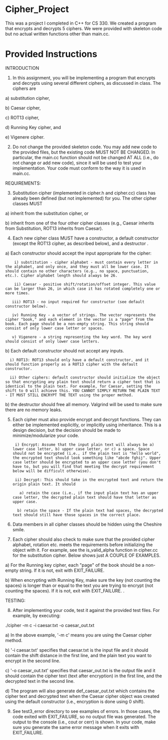 # Cipher_Project
This was a project I completed in C++ for CS 330. We created a program that
encrypts and decrypts 5 ciphers. We were provided with skeleton code but no actual
written functions other than main.cc.

# Provided Instructions
INTRODUCTION

1. In this assignment, you will be implementing a program that encrypts and decrypts using several different ciphers, as discussed in class. The ciphers are

  a) substitution cipher,

  b) Caesar cipher,

  c) ROT13 cipher,

  d) Running Key cipher, and

  e) Vigenere cipher.

2. Do not change the provided skeleton code. You may add new code to the provided files, but the existing code MUST NOT BE CHANGED.  In particular, the main.cc function should not be changed AT ALL (i.e., do not change or add new code), since it will be used to test your implementation. Your code must conform to the way it is used in main.cc.

 

REQUIREMENTS:

3. Substitution cipher (implemented in cipher.h and cipher.cc) class has already been defined (but not implemented) for you. The other cipher classes MUST

  a) inherit from the substitution cipher, or

  b) inherit from one of the four other cipher classes (e.g., Caesar inherits from Substitution, ROT13 inherits from Caesar).

4. Each new cipher class MUST have a constructor, a default constructor (except the ROT13 cipher, as described below), and a destructor .

  a) Each constructor should accept the input appropriate for the cipher:

        i) substitution - cipher alphabet - must contain every letter in the alphabet, and only once, and they must all be lower case. It should contain no other characters (e.g., no space, punctuation, etc.). Cipher alphabet length should always be 26.

        ii) Caesar - positive shift/rotation/offset integer. This value can be larger than 26, in which case it has rotated completely one or more times.

       iii) ROT13 - no input required for constructor (see default constructor below).

       iv) Running Key - a vector of strings. The vector represents the cipher "book," and each element in the vector is a "page" from the book. Each page should be a non-empty string. This string should consist of only lower case letter or spaces.

       v) Vigenere - a string representing the key word. The key word should consist of only lower case letters.

  b) Each default constructor should not accept any inputs. 

      i) ROT13: ROT13 should only have a default constructor, and it should function properly as a ROT13 cipher with the default constructor.

      ii) Other ciphers: default constructor should initialize the object so that encrypting any plain text should return a cipher text that is identical to the plain text. For example, for Caesar, setting the shift to 0 will achieve this. YOU CANNOT SIMPLY RETURN THE PLAIN TEXT - IT MUST STILL ENCRYPT THE TEXT using the proper method.

  b) the destructor should free all memory. Valgrind will be used to make sure there are no memory leaks.

5. Each cipher must also provide encrypt and decrypt functions. They can either be implemented explicitly, or implicitly using inheritance. This is a design decision, but the decision should be made to minimize/modularize your code.

        i) Encrypt: Assume that the input plain text will always be a) lower case letter, b) upper case letter, or c) a space. Space should not be encrypted (i.e., if the plain text is "hello world", the encrypted text should look something like "abcde fghij". Upper case letter should be encrypted to an upper case letter (you don't have to, but you will find that meeting the decrypt requirement below will be difficult otherwise).

        ii) Decrypt: This should take in the encrypted text and return the origin plain text. It should

          a) retain the case (i.e., if the input plain text has an upper case letter, the decrypted plain text should have that letter as upper case.

         b) retain the space - If the plain text had spaces, the decrypted text should still have those spaces in the correct place.

6. Data members in all cipher classes should be hidden using the Cheshire smile. 

7. Each cipher should also check to make sure that the provided cipher alphabet, rotation etc. meets the requirements before initializing the object with it. For example, see the is_valid_alpha function in cipher.cc for the substitution cipher. Below shows just A COUPLE OF EXAMPLES.

  a) For the Running key cipher, each "page" of the book should be a non-empty string. If it is not, exit with EXIT_FAILURE.

   b) When encrypting with Running Key, make sure the key (not counting the spaces) is longer than or equal to the text you are trying to encrypt (not counting the spaces). If it is not, exit with EXIT_FAILURE. .

 

 

TESTING:

8. After implementing your code, test it against the provided test files. For example, by executing:

  ./cipher -m c -i caesar.txt -o caesar_out.txt

  a) In the above example, '-m c' means you are using the Caesar cipher method.

  b) '-i caesar.txt' specifies that caesar.txt is the input file and it should contain the shift distance in the first line, and the plain text you want to encrypt in the second line.

  c) '-o caesar_out.txt' specifies that caesar_out.txt is the output file and it should contain the cipher text (text after encryption) in the first line, and the decrypted text in the second line.

  d) The program will also generate def_caesar_out.txt which contains the cipher text and decrypted text when the Caesar cipher object was created using the default constructor (i.e., encryption is done using 0 shift).

9. See test3_error directory to see examples of errors. In those cases, the code exited with EXIT_FAILURE, so no output file was generated. The output to the console (i.e., cout or cerr) is shown. In your code, make sure you generate the same error message when it exits with EXIT_FAILURE.

 
